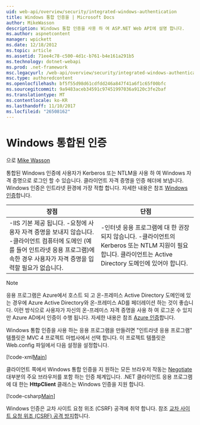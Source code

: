 ```yaml
---
uid: web-api/overview/security/integrated-windows-authentication
title: Windows 통합 인증을 | Microsoft Docs
author: MikeWasson
description: Windows 통합 인증을 사용 하 여 ASP.NET Web API에 설명 합니다.
ms.author: aspnetcontent
manager: wpickett
ms.date: 12/18/2012
ms.topic: article
ms.assetid: 71ee4c78-c500-4d1c-b761-b4e161a291b5
ms.technology: dotnet-webapi
ms.prod: .net-framework
msc.legacyurl: /web-api/overview/security/integrated-windows-authentication
msc.type: authoredcontent
ms.openlocfilehash: bf5f55d98d61cdfdd246a847f41a6f1c65f00bfc
ms.sourcegitcommit: 9a9483aceb34591c97451997036a9120c3fe2baf
ms.translationtype: MT
ms.contentlocale: ko-KR
ms.lasthandoff: 11/10/2017
ms.locfileid: "26508162"
---
```

<a name="integrated-windows-authentication"></a>Windows 통합된 인증
====================
으로 [Mike Wasson](https://github.com/MikeWasson)

통합된 Windows 인증에 사용자가 Kerberos 또는 NTLM을 사용 하 여 Windows 자격 증명으로 로그인 할 수 있습니다. 클라이언트 자격 증명을 인증 헤더에 보냅니다. Windows 인증은 인트라넷 환경에 가장 적합 합니다. 자세한 내용은 참조 [Windows 인증](https://www.iis.net/configreference/system.webserver/security/authentication/windowsauthentication)합니다.

| 장점 | 단점 |
| --- | --- |
| -IIS 기본 제공 됩니다. -요청에 사용자 자격 증명을 보내지 않습니다. -클라이언트 컴퓨터에 도메인 (예를 들어 인트라넷 응용 프로그램)에 속한 경우 사용자가 자격 증명을 입력할 필요가 없습니다. | -인터넷 응용 프로그램에 대 한 권장 되지 않습니다. -클라이언트의 Kerberos 또는 NTLM 지원이 필요합니다. 클라이언트는 Active Directory 도메인에 있어야 합니다. |

> [!NOTE]
> 응용 프로그램은 Azure에서 호스트 되 고 온-프레미스 Active Directory 도메인에 있는 경우에 Azure Active Directory와 온-프레미스 AD를 페더레이션 하는 것이 좋습니다. 이런 방식으로 사용자가 자신의 온-프레미스 자격 증명을 사용 하 여 로그온 수 있지만 Azure AD에서 인증이 수행 됩니다. 자세한 내용은 참조 [Azure 인증](../../../visual-studio/overview/2012/windows-azure-authentication.md)합니다.


Windows 통합 인증을 사용 하는 응용 프로그램을 만들려면 "인트라넷 응용 프로그램" 템플릿은 MVC 4 프로젝트 마법사에서 선택 합니다. 이 프로젝트 템플릿은 Web.config 파일에서 다음 설정을 설정합니다.

[!code-xml[Main](integrated-windows-authentication/samples/sample1.xml)]

클라이언트 쪽에서 Windows 통합 인증을 지 원하는 모든 브라우저 작동는 [Negotiate](http://www.ietf.org/rfc/rfc4559.txt) 대부분의 주요 브라우저를 포함 하는 인증 체계입니다. .NET 클라이언트 응용 프로그램에 대 한는 **HttpClient** 클래스는 Windows 인증을 지원 합니다.

[!code-csharp[Main](integrated-windows-authentication/samples/sample2.cs)]

Windows 인증은 교차 사이트 요청 위조 (CSRF) 공격에 취약 합니다. 참조 [교차 사이트 요청 위조 (CSRF) 공격 방지](preventing-cross-site-request-forgery-csrf-attacks.md)합니다.
